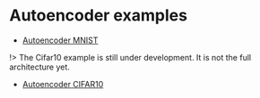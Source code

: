 # Autoencoder examples

- [Autoencoder MNIST](examples/ae/autoencoder-mnist.md)

!> The Cifar10 example is still under development. It is not the full architecture yet.

- [Autoencoder CIFAR10](examples/ae/autoencoder-cifar10.md)